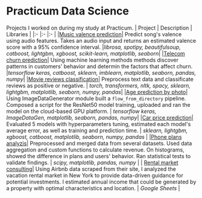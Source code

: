 # Practicum Data Science
Projects I worked on during my study at Practicum.
| Project | Description | Libraries  |
|:- |:- |:- |
|[Music valence prediction](https://github.com/WanomiR/practicum/blob/main/Music%20valence%20prediction/songValencePrediction-shallowModels.ipynb)| Predict song's valence using audio features. Takes an audio input and returns an estimated valence score with a 95% confidence interval. |*librosa, spotipy, beautifulsoup, catboost, lightgbm, xgboost, scikit-learn,  matplotlib, seaborn*|
|[Telecom churn prediction](https://github.com/WanomiR/practicum/blob/main/Telecom%20churn%20prediction/telecom-churn-prediction.ipynb)| Using machine learning methods methods discover patterns in customers' behavior and determin the factors that affect churn. |*tensorflow keras, catboost, sklearn, imblearn, matplotlib, seaborn, pandas, numpy*|
|[Movie reviews classification](https://github.com/WanomiR/practicum/blob/main/Movie%20reviews%20classification/movie-reviews-classification.ipynb)| Preprocess text data and classificate reviews as positive or negative. | *torch, transformers, nltk, spacy, sklearn, lightgbm, matplotlib, seaborn, numpy, pandas*|
|[Age prediction by photo](https://github.com/WanomiR/practicum/blob/main/Age%20prediction%20by%20photo/age-prediction.ipynb)| Using ImageDataGenerator module built a `flow_from_directory` pipeline. Composed a script for the ResNet50 model training, uploaded and ran the model on the cloud-based GPU platform. | *tensorflow keras, ImageDataGen, matplotlib, seaborn, pandas, numpy*|
|[Car price prediction](https://github.com/WanomiR/practicum/blob/main/Car%20price%20prediction/car-price-prediction.ipynb)| Evaluated 5 models with hyperparameters tuning, estimated each model's average error, as well as training and prediction time. | *sklearn, lightgbm, xgboost, catboost, matplotlib, seaborn, numpy, pandas* |
|[Phone plans analyzis](https://github.com/WanomiR/practicum/blob/main/Phone%20plans%20analyzis/phone-plans-analyzis.ipynb)| Preprocessed and merged data from several datasets. Used data aggregation and custom functions to calculate revenue. On histograms, showed the difference in plans and users' behavior. Ran statistical tests to validate findings. | *scipy, matplotlib, pandas, numpy* |
| [Rental market consulting](https://docs.google.com/spreadsheets/d/1sj9lkYIRb0SCa9LSPcjP-b8FuE46_gg5Jsu77bykhJM/edit?usp=sharing)| Using Airbnb data scraped from their site, I analyzed the vacation rental market in New York to provide data-driven guidance for potential investments. I estimated annual income that could be generated by a property with optimal characteristics and location.  | *Google Sheets* |
